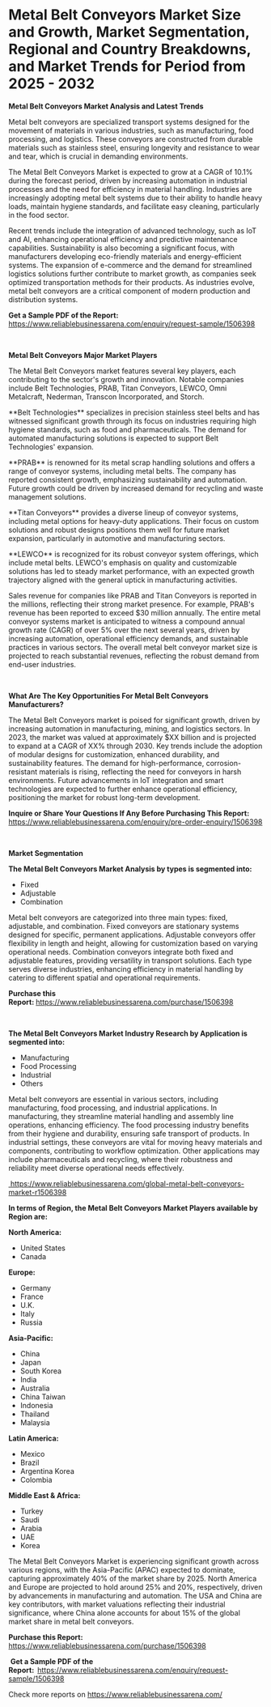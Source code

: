 <p><h1>Metal Belt Conveyors Market Size and Growth, Market Segmentation, Regional and Country Breakdowns, and Market Trends for Period from 2025 -  2032</h1></p><p><strong>Metal Belt Conveyors Market Analysis and Latest Trends</strong></p>
<p><p>Metal belt conveyors are specialized transport systems designed for the movement of materials in various industries, such as manufacturing, food processing, and logistics. These conveyors are constructed from durable materials such as stainless steel, ensuring longevity and resistance to wear and tear, which is crucial in demanding environments. </p><p>The Metal Belt Conveyors Market is expected to grow at a CAGR of 10.1% during the forecast period, driven by increasing automation in industrial processes and the need for efficiency in material handling. Industries are increasingly adopting metal belt systems due to their ability to handle heavy loads, maintain hygiene standards, and facilitate easy cleaning, particularly in the food sector.</p><p>Recent trends include the integration of advanced technology, such as IoT and AI, enhancing operational efficiency and predictive maintenance capabilities. Sustainability is also becoming a significant focus, with manufacturers developing eco-friendly materials and energy-efficient systems. The expansion of e-commerce and the demand for streamlined logistics solutions further contribute to market growth, as companies seek optimized transportation methods for their products. As industries evolve, metal belt conveyors are a critical component of modern production and distribution systems.</p></p>
<p><strong>Get a Sample PDF of the Report:&nbsp;</strong> <a href="https://www.reliablebusinessarena.com/enquiry/request-sample/1506398?utm_campaign=3042&utm_medium=2&utm_source=Github&utm_content=ia&utm_term=23032025&utm_id=metal-belt-conveyors">https://www.reliablebusinessarena.com/enquiry/request-sample/1506398</a></p>
<p>&nbsp;</p>
<p><strong>Metal Belt Conveyors Major Market Players</strong></p>
<p><p>The Metal Belt Conveyors market features several key players, each contributing to the sector's growth and innovation. Notable companies include Belt Technologies, PRAB, Titan Conveyors, LEWCO, Omni Metalcraft, Nederman, Transcon Incorporated, and Storch.</p><p>**Belt Technologies** specializes in precision stainless steel belts and has witnessed significant growth through its focus on industries requiring high hygiene standards, such as food and pharmaceuticals. The demand for automated manufacturing solutions is expected to support Belt Technologies' expansion.</p><p>**PRAB** is renowned for its metal scrap handling solutions and offers a range of conveyor systems, including metal belts. The company has reported consistent growth, emphasizing sustainability and automation. Future growth could be driven by increased demand for recycling and waste management solutions.</p><p>**Titan Conveyors** provides a diverse lineup of conveyor systems, including metal options for heavy-duty applications. Their focus on custom solutions and robust designs positions them well for future market expansion, particularly in automotive and manufacturing sectors.</p><p>**LEWCO** is recognized for its robust conveyor system offerings, which include metal belts. LEWCO's emphasis on quality and customizable solutions has led to steady market performance, with an expected growth trajectory aligned with the general uptick in manufacturing activities.</p><p>Sales revenue for companies like PRAB and Titan Conveyors is reported in the millions, reflecting their strong market presence. For example, PRAB's revenue has been reported to exceed $30 million annually. The entire metal conveyor systems market is anticipated to witness a compound annual growth rate (CAGR) of over 5% over the next several years, driven by increasing automation, operational efficiency demands, and sustainable practices in various sectors. The overall metal belt conveyor market size is projected to reach substantial revenues, reflecting the robust demand from end-user industries.</p></p>
<p>&nbsp;</p>
<p><strong>What Are The Key Opportunities For Metal Belt Conveyors Manufacturers?</strong></p>
<p><p>The Metal Belt Conveyors market is poised for significant growth, driven by increasing automation in manufacturing, mining, and logistics sectors. In 2023, the market was valued at approximately $XX billion and is projected to expand at a CAGR of XX% through 2030. Key trends include the adoption of modular designs for customization, enhanced durability, and sustainability features. The demand for high-performance, corrosion-resistant materials is rising, reflecting the need for conveyors in harsh environments. Future advancements in IoT integration and smart technologies are expected to further enhance operational efficiency, positioning the market for robust long-term development.</p></p>
<p><strong>Inquire or Share Your Questions If Any Before Purchasing This Report:</strong> <a href="https://www.reliablebusinessarena.com/enquiry/pre-order-enquiry/1506398?utm_campaign=3042&utm_medium=2&utm_source=Github&utm_content=ia&utm_term=23032025&utm_id=metal-belt-conveyors">https://www.reliablebusinessarena.com/enquiry/pre-order-enquiry/1506398</a></p>
<p>&nbsp;</p>
<p><strong>Market Segmentation</strong></p>
<p><strong>The Metal Belt Conveyors Market Analysis by types is segmented into:</strong></p>
<p><ul><li>Fixed</li><li>Adjustable</li><li>Combination</li></ul></p>
<p><p>Metal belt conveyors are categorized into three main types: fixed, adjustable, and combination. Fixed conveyors are stationary systems designed for specific, permanent applications. Adjustable conveyors offer flexibility in length and height, allowing for customization based on varying operational needs. Combination conveyors integrate both fixed and adjustable features, providing versatility in transport solutions. Each type serves diverse industries, enhancing efficiency in material handling by catering to different spatial and operational requirements.</p></p>
<p><strong>Purchase this Report:&nbsp;</strong><a href="https://www.reliablebusinessarena.com/purchase/1506398?utm_campaign=3042&utm_medium=2&utm_source=Github&utm_content=ia&utm_term=23032025&utm_id=metal-belt-conveyors">https://www.reliablebusinessarena.com/purchase/1506398</a></p>
<p>&nbsp;</p>
<p><strong>The Metal Belt Conveyors Market Industry Research by Application is segmented into:</strong></p>
<p><ul><li>Manufacturing</li><li>Food Processing</li><li>Industrial</li><li>Others</li></ul></p>
<p><p>Metal belt conveyors are essential in various sectors, including manufacturing, food processing, and industrial applications. In manufacturing, they streamline material handling and assembly line operations, enhancing efficiency. The food processing industry benefits from their hygiene and durability, ensuring safe transport of products. In industrial settings, these conveyors are vital for moving heavy materials and components, contributing to workflow optimization. Other applications may include pharmaceuticals and recycling, where their robustness and reliability meet diverse operational needs effectively.</p></p>
<p><a href="https://www.reliablebusinessarena.com/global-metal-belt-conveyors-market-r1506398?utm_campaign=3042&utm_medium=2&utm_source=Github&utm_content=ia&utm_term=23032025&utm_id=metal-belt-conveyors">&nbsp;https://www.reliablebusinessarena.com/global-metal-belt-conveyors-market-r1506398</a></p>
<p><strong>In terms of Region, the Metal Belt Conveyors Market Players available by Region are:</strong></p>
<p>
    <p> <strong> North America: </strong>
        <ul>
            <li>United States</li>
            <li>Canada</li>
        </ul>
        </p> 
    <p> <strong> Europe: </strong>
        <ul>
            <li>Germany</li>
            <li>France</li>
            <li>U.K.</li>
            <li>Italy</li>
            <li>Russia</li>
        </ul>
        </p> 
    <p> <strong> Asia-Pacific: </strong>
        <ul>
            <li>China</li>
            <li>Japan</li>
            <li>South Korea</li>
            <li>India</li>
            <li>Australia</li>
            <li>China Taiwan</li>
            <li>Indonesia</li>
            <li>Thailand</li>
            <li>Malaysia</li>
        </ul>
        </p> 
    <p> <strong> Latin America: </strong>
        <ul>
            <li>Mexico</li>
            <li>Brazil</li>
            <li>Argentina Korea</li>
            <li>Colombia</li>
        </ul>
        </p> 
    <p> <strong> Middle East & Africa: </strong>
        <ul>
            <li>Turkey</li>
            <li>Saudi</li>
            <li>Arabia</li>
            <li>UAE</li>
            <li>Korea</li>
        </ul>
    </p>
    </p>
<p><p>The Metal Belt Conveyors Market is experiencing significant growth across various regions, with the Asia-Pacific (APAC) expected to dominate, capturing approximately 40% of the market share by 2025. North America and Europe are projected to hold around 25% and 20%, respectively, driven by advancements in manufacturing and automation. The USA and China are key contributors, with market valuations reflecting their industrial significance, where China alone accounts for about 15% of the global market share in metal belt conveyors.</p></p>
<p><strong>Purchase this Report: </strong><a href="https://www.reliablebusinessarena.com/purchase/1506398?utm_campaign=3042&utm_medium=2&utm_source=Github&utm_content=ia&utm_term=23032025&utm_id=metal-belt-conveyors">https://www.reliablebusinessarena.com/purchase/1506398</a></p>
<p>&nbsp;<strong>Get a Sample PDF of the Report:&nbsp;&nbsp;</strong><a href="https://www.reliablebusinessarena.com/enquiry/request-sample/1506398?utm_campaign=3042&utm_medium=2&utm_source=Github&utm_content=ia&utm_term=23032025&utm_id=metal-belt-conveyors">https://www.reliablebusinessarena.com/enquiry/request-sample/1506398</a></p>
<p><strong></strong></p>
<p>Check more reports on <a href="https://www.reliablebusinessarena.com/?utm_campaign=3042&utm_medium=2&utm_source=Github&utm_content=ia&utm_term=23032025&utm_id=metal-belt-conveyors">https://www.reliablebusinessarena.com/</a></p>